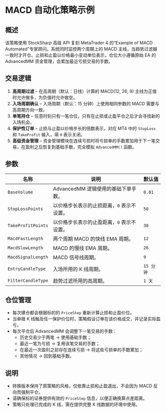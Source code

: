 # MACD 自动化策略示例

## 概述

该策略使用 StockSharp 高级 API 复刻 MetaTrader 4 的“Example of MACD Automated”专家顾问。系统同时监控两个周期上的 MACD 主线，当趋势过滤器一致时才开仓。止损和止盈以价格最小变动单位表示，仓位大小遵循原始 EA 的 AdvancedMM 资金管理，会累加最近亏损交易的手数。

## 交易逻辑

1. **高周期过滤** – 在高周期（默认：日线）计算的 MACD(12, 26, 9) 主线为正值时允许做多，为负值时允许做空。
2. **入场周期确认** – 入场周期（默认：15 分钟）上使用相同参数的 MACD 需要与高周期方向一致。
3. **单笔持仓** – 任意时刻只有一笔仓位，只有在止损或止盈平仓之后才会寻找新的入场机会。
4. **保护性订单** – 止损与止盈以价格步长的倍数表示，对应 MT4 中的 `StopLoss` 和 `TakeProfit` 输入，填 `0` 表示关闭。
5. **高级资金管理** – 资金管理模块在连续亏损时将亏损单的手数累加用于下一笔交易，在盈利之后恢复到基础手数，完全模拟 `AdvancedMM()` 函数。

## 参数

| 名称 | 说明 | 默认值 |
| ---- | ---- | ------ |
| `BaseVolume` | AdvancedMM 逻辑使用的基础下单手数。 | `0.01` |
| `StopLossPoints` | 以价格步长表示的止损距离，`0` 表示不设置。 | `50` |
| `TakeProfitPoints` | 以价格步长表示的止盈距离，`0` 表示不设置。 | `30` |
| `MacdFastLength` | 两个周期 MACD 的快线 EMA 周期。 | `12` |
| `MacdSlowLength` | MACD 的慢线 EMA 周期。 | `26` |
| `MacdSignalLength` | MACD 信号线周期。 | `9` |
| `EntryCandleType` | 入场所用的 K 线周期。 | `15 分钟` |
| `FilterCandleType` | 趋势过滤所用的高周期。 | `1 天` |

## 仓位管理

- 每次建仓都会根据标的的 `PriceStep` 重新计算止损和止盈价位。
- 当单根 K 线触及任一保护价位时，策略假设订单在该价格成交，并记录实际盈亏。
- 每次平仓后 AdvancedMM 会调整下一笔交易的手数：
  - 历史交易少于两笔 → 使用基础手数；
  - 最近一笔为亏损 → 复用该笔交易的手数；
  - 在最近一次盈利之前存在连续亏损 → 将这些亏损单的手数累加；
  - 其他情况 → 回到基础手数。

## 说明

- 转换版本保持了原策略的风格，仅依靠止损和止盈退出，不会因为 MACD 反向而强制平仓。
- 请确保标的证券提供有效的 `PriceStep` 信息，以便正确换算点差距离。
- 策略只处理已完成的 K 线，需在提供完整 K 线数据的环境中使用。
